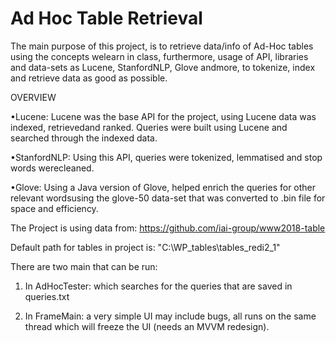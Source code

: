# Ad Hoc Table Retrieval
The main purpose of this project, is to retrieve data/info of Ad-Hoc tables using the concepts welearn in class, furthermore, usage of API, libraries and data-sets as Lucene, StanfordNLP, Glove andmore, to tokenize, index and retrieve data as good as possible.

OVERVIEW

•Lucene: Lucene was the base API for the project, using Lucene data was indexed, retrievedand ranked. Queries were built using Lucene and searched through the indexed data.

•StanfordNLP: Using this API, queries were tokenized, lemmatised and stop words werecleaned.

•Glove: Using a Java version of Glove, helped enrich the queries for other relevant wordsusing the glove-50 data-set that was converted to .bin file for space and efficiency.

The Project is using data from: https://github.com/iai-group/www2018-table

Default path for tables in project is: "C:\\WP_tables\\tables_redi2_1"

There are two main that can be run:

1) In AdHocTester: which searches for the queries that are saved in queries.txt

2) In FrameMain: a very simple UI may include bugs, all runs on the same thread which will freeze the UI (needs an MVVM redesign).

